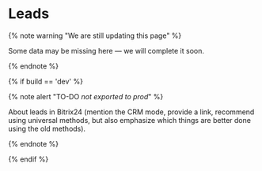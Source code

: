# Leads

{% note warning "We are still updating this page" %}

Some data may be missing here — we will complete it soon.

{% endnote %}

{% if build == 'dev' %}

{% note alert "TO-DO _not exported to prod_" %}

About leads in Bitrix24 (mention the CRM mode, provide a link, recommend using universal methods, but also emphasize which things are better done using the old methods).

{% endnote %}

{% endif %}
